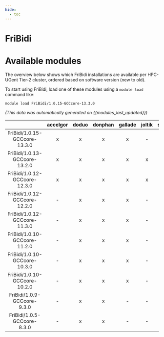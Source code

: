 ```yaml
---
hide:
  - toc
---
```


FriBidi
=======

# Available modules


The overview below shows which FriBidi installations are available per HPC-UGent Tier-2 cluster, ordered based on software version (new to old).

To start using FriBidi, load one of these modules using a `module load` command like:

```shell
module load FriBidi/1.0.15-GCCcore-13.3.0
```

*(This data was automatically generated on {{modules_last_updated}})*  

| |accelgor|doduo|donphan|gallade|joltik|shinx|skitty|
| :---: | :---: | :---: | :---: | :---: | :---: | :---: | :---: |
|FriBidi/1.0.15-GCCcore-13.3.0|x|x|x|x|-|x|x|
|FriBidi/1.0.13-GCCcore-13.2.0|x|x|x|x|x|x|x|
|FriBidi/1.0.12-GCCcore-12.3.0|x|x|x|x|x|x|x|
|FriBidi/1.0.12-GCCcore-12.2.0|-|x|x|x|-|-|-|
|FriBidi/1.0.12-GCCcore-11.3.0|-|x|x|x|-|x|-|
|FriBidi/1.0.10-GCCcore-11.2.0|-|x|x|x|-|-|-|
|FriBidi/1.0.10-GCCcore-10.3.0|-|x|x|x|-|-|-|
|FriBidi/1.0.10-GCCcore-10.2.0|-|x|x|x|-|-|-|
|FriBidi/1.0.9-GCCcore-9.3.0|-|x|x|-|-|-|-|
|FriBidi/1.0.5-GCCcore-8.3.0|-|x|x|-|-|-|-|

